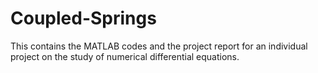 # Coupled-Springs
This contains the MATLAB codes and the project report for an individual project on the study of numerical differential equations.
